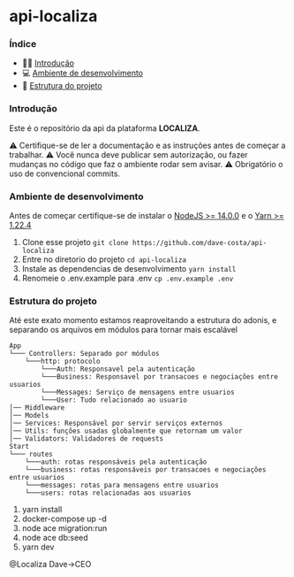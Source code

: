 # api-localiza

### Índice

- 👨‍🏫 [Introdução](#introdução)
- 💻 [Ambiente de desenvolvimento](#ambiente-de-desenvolvimento-e)
- 📂 [Estrutura do projeto](#estrutura-do-projeto)

### Introdução

Este é o repositório da api da plataforma **LOCALIZA**.

:warning: Certifique-se de ler a documentação e as instruções antes de começar a trabalhar.
:warning: Você nunca deve publicar sem autorização, ou fazer mudanças no código que faz o ambiente rodar sem avisar.
:warning: Obrigatório o uso de convencional commits.

### Ambiente de desenvolvimento

Antes de começar certifique-se de instalar o [NodeJS >= 14.0.0](https://nodejs.org/en/) e o [Yarn >= 1.22.4](https://classic.yarnpkg.com/en/)

1. Clone esse projeto `git clone https://github.com/dave-costa/api-localiza`
2. Entre no diretorio do projeto `cd api-localiza`
3. Instale as dependencias de desenvolvimento `yarn install`
4. Renomeie o .env.example para .env `cp .env.example .env`

### Estrutura do projeto

Até este exato momento estamos reaproveitando a estrutura do adonis, e separando os arquivos em módulos para tornar mais escalável
```
App
└─── Controllers: Separado por módulos
    └───http: protocolo
        └───Auth: Responsavel pela autenticação
        └───Business: Responsavel por transacoes e negociações entre usuarios
        └───Messages: Serviço de mensagens entre usuarios
        └───User: Tudo relacionado ao usuario
│── Middleware
│── Models
│── Services: Responsável por servir serviços externos
│── Utils: funções usadas globalmente que retornam um valor
│── Validators: Validadores de requests
Start
└─── routes
    └───auth: rotas responsáveis pela autenticação
    └───business: rotas responsáveis por transacoes e negociações entre usuarios
    └───messages: rotas para mensagens entre usuarios
    └───users: rotas relacionadas aos usuarios

```
1. yarn install
2. docker-compose up -d
3. node ace migration:run
4. node ace db:seed
5. yarn dev

@Localiza
Dave->CEO
